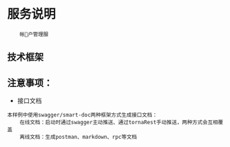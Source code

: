 # 服务说明
```
    帐𥢫户管理服
```

## 技术框架

## 注意事项：
- 接口文档
```
本样例中使用swagger/smart-doc两种框架方式生成接口文档：
    在线文档：启动时通过swagger主动推送、通过tornaRest手动推送，两种方式会互相覆盖
    离线文档：生成postman、markdown、rpc等文档
```
